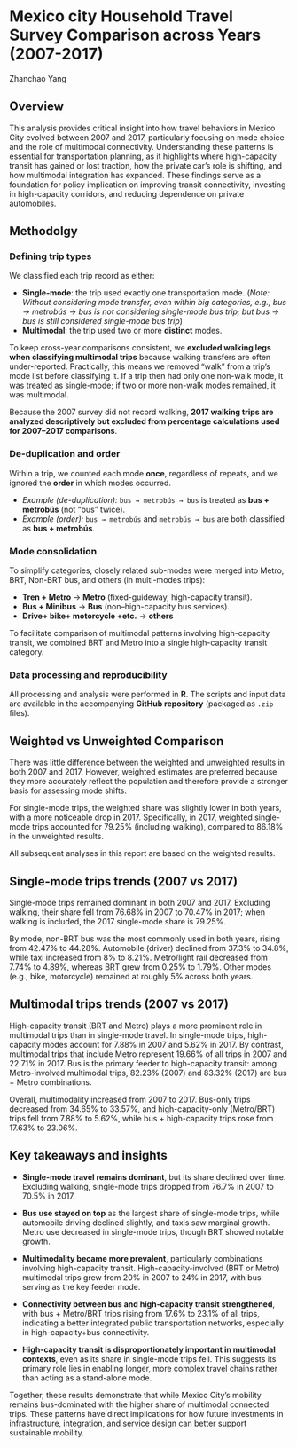 # Mexico city Household Travel Survey Comparison across Years (2007-2017)
Zhanchao Yang

## Overview

This analysis provides critical insight into how travel behaviors in Mexico City evolved between 2007 and 2017, particularly focusing on mode choice and the role of multimodal connectivity. Understanding these patterns is essential for transportation planning, as it highlights where high-capacity transit has gained or lost traction, how the private car’s role is shifting, and how multimodal integration has expanded. These findings serve as a foundation for policy implication on improving transit connectivity, investing in high-capacity corridors, and reducing dependence on private automobiles.

## Methodolgy

### Defining trip types
We classified each trip record as either:
- **Single-mode**: the trip used exactly one transportation mode. 
(*Note: Without considering mode transfer, even within big categories, e.g., bus → metrobús → bus is not considering single-mode bus trip; but bus → bus is still considered single-mode bus trip*)
- **Multimodal**: the trip used two or more **distinct** modes.

To keep cross-year comparisons consistent, we **excluded walking legs when classifying multimodal trips** because walking transfers are often under-reported. Practically, this means we removed “walk” from a trip’s mode list before classifying it. If a trip then had only one non-walk mode, it was treated as single-mode; if two or more non-walk modes remained, it was multimodal.  

Because the 2007 survey did not record walking, **2017 walking trips are analyzed descriptively but excluded from percentage calculations used for 2007–2017 comparisons**.

### De-duplication and order
Within a trip, we counted each mode **once**, regardless of repeats, and we ignored the **order** in which modes occurred.

- *Example (de-duplication):* `bus → metrobús → bus` is treated as **bus + metrobús** (not “bus” twice).  
- *Example (order):* `bus → metrobús` and `metrobús → bus` are both classified as **bus + metrobús**.

### Mode consolidation
To simplify categories, closely related sub-modes were merged into Metro, BRT, Non-BRT bus, and others (in multi-modes trips):
- **Tren + Metro** → **Metro** (fixed-guideway, high-capacity transit).  
- **Bus + Minibus** → **Bus** (non–high-capacity bus services).  
- **Drive+ bike+ motorcycle +etc.** → **others**

To facilitate comparison of multimodal patterns involving high-capacity transit, we combined BRT and Metro into a single high-capacity transit category.

### Data processing and reproducibility
All processing and analysis were performed in **R**. The scripts and input data are available in the accompanying **GitHub repository** (packaged as `.zip` files).

## Weighted vs Unweighted Comparison
There was little difference between the weighted and unweighted results in both 2007 and 2017. However, weighted estimates are preferred because they more accurately reflect the population and therefore provide a stronger basis for assessing mode shifts.

For single-mode trips, the weighted share was slightly lower in both years, with a more noticeable drop in 2017. Specifically, in 2017, weighted single-mode trips accounted for 79.25% (including walking), compared to 86.18% in the unweighted results.

All subsequent analyses in this report are based on the weighted results.

## Single-mode trips trends (2007 vs 2017)

Single-mode trips remained dominant in both 2007 and 2017. Excluding walking, their share fell from 76.68% in 2007 to 70.47% in 2017; when walking is included, the 2017 single-mode share is 79.25%.

By mode, non-BRT bus was the most commonly used in both years, rising from 42.47% to 44.28%. Automobile (driver) declined from 37.3% to 34.8%, while taxi increased from 8% to 8.21%. Metro/light rail decreased from 7.74% to 4.89%, whereas BRT grew from 0.25% to 1.79%. Other modes (e.g., bike, motorcycle) remained at roughly 5% across both years.

## Multimodal trips trends (2007 vs 2017)

High-capacity transit (BRT and Metro) plays a more prominent role in multimodal trips than in single-mode travel. In single-mode trips, high-capacity modes account for 7.88% in 2007 and 5.62% in 2017. By contrast, multimodal trips that include Metro represent 19.66% of all trips in 2007 and 22.71% in 2017. Bus is the primary feeder to high-capacity transit: among Metro-involved multimodal trips, 82.23% (2007) and 83.32% (2017) are bus + Metro combinations.

Overall, multimodality increased from 2007 to 2017. Bus-only trips decreased from 34.65% to 33.57%, and high-capacity-only (Metro/BRT) trips fell from 7.88% to 5.62%, while bus + high-capacity trips rose from 17.63% to 23.06%. 

## Key takeaways and insights

- **Single-mode travel remains dominant**, but its share declined over time. Excluding walking, single-mode trips dropped from 76.7% in 2007 to 70.5% in 2017.  

- **Bus use stayed on top** as the largest share of single-mode trips, while automobile driving declined slightly, and taxis saw marginal growth. Metro use decreased in single-mode trips, though BRT showed notable growth.  

- **Multimodality became more prevalent**, particularly combinations involving high-capacity transit. High-capacity-involved (BRT or Metro) multimodal trips grew from 20% in 2007 to 24% in 2017, with bus serving as the key feeder mode.  

- **Connectivity between bus and high-capacity transit strengthened**, with bus + Metro/BRT trips rising from 17.6% to 23.1% of all trips, indicating a better integrated public transportation networks, especially in high-capacity+bus connectivity.  

- **High-capacity transit is disproportionately important in multimodal contexts**, even as its share in single-mode trips fell. This suggests its primary role lies in enabling longer, more complex travel chains rather than acting as a stand-alone mode.  

Together, these results demonstrate that while Mexico City’s mobility remains bus-dominated with the higher share of multimodal connected trips. These patterns have direct implications for how future investments in infrastructure, integration, and service design can better support sustainable mobility.  

